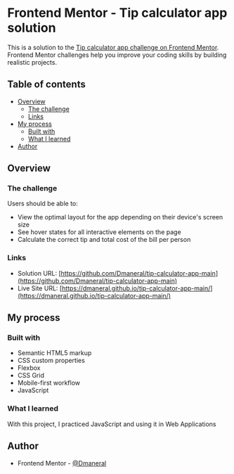 # Frontend Mentor - Tip calculator app solution

This is a solution to the [Tip calculator app challenge on Frontend Mentor](https://www.frontendmentor.io/challenges/tip-calculator-app-ugJNGbJUX). Frontend Mentor challenges help you improve your coding skills by building realistic projects.

## Table of contents

- [Overview](#overview)
  - [The challenge](#the-challenge)
  - [Links](#links)
- [My process](#my-process)
  - [Built with](#built-with)
  - [What I learned](#what-i-learned)
- [Author](#author)

## Overview

### The challenge

Users should be able to:

- View the optimal layout for the app depending on their device's screen size
- See hover states for all interactive elements on the page
- Calculate the correct tip and total cost of the bill per person

### Links

- Solution URL: [https://github.com/Dmaneral/tip-calculator-app-main](https://github.com/Dmaneral/tip-calculator-app-main)
- Live Site URL: [https://dmaneral.github.io/tip-calculator-app-main/](https://dmaneral.github.io/tip-calculator-app-main/)

## My process

### Built with

- Semantic HTML5 markup
- CSS custom properties
- Flexbox
- CSS Grid
- Mobile-first workflow
- JavaScript

### What I learned

With this project, I practiced JavaScript and using it in Web Applications


## Author

- Frontend Mentor - [@Dmaneral](https://www.frontendmentor.io/profile/Dmaneral)